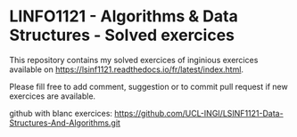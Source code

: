 # LINFO1121 - Algorithms & Data Structures - Solved exercices

This repository contains my solved exercices of inginious exercices available on https://lsinf1121.readthedocs.io/fr/latest/index.html. 

Please fill free to add comment, suggestion or to commit pull request if new exercices are available.

github with blanc exercices: https://github.com/UCL-INGI/LSINF1121-Data-Structures-And-Algorithms.git

